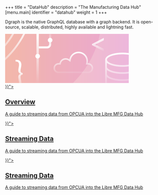 +++
title = "DataHub"
description = "The Manufacturing Data Hub"
[menu.main]
identifier = "datahub"
weight = 1
+++

<div class="landing">
  <div class="hero">
    <p>
      Dgraph is the native GraphQL database with a graph backend. It is open-source, scalable, distributed, highly available and lightning fast.
    </p>
    <img class="hero-deco" src="/images/hero-deco_403x160.png" />
  </div>
  <div class="item">
    <div class="icon"><i class="lni lni-play" aria-hidden="true"></i></div>
    <a  href="{{< relref "overview.md">}}">
      <h2>Overview</h2>
      <p>
        A guide to streaming data from OPCUA into the Libre MFG Data Hub
      </p>
    </a>
  </div>
  <div class="item">
    <div class="icon"><i class="lni lni-play" aria-hidden="true"></i></div>
    <a  href="{{< relref "streaming-data/index.md">}}">
      <h2>Streaming Data</h2>
      <p>
        A guide to streaming data from OPCUA into the Libre MFG Data Hub
      </p>
    </a>
  </div>
  <div class="item">
    <div class="icon"><i class="lni lni-play" aria-hidden="true"></i></div>
    <a  href="{{< relref "streaming-data/index.md">}}">
      <h2>Streaming Data</h2>
      <p>
        A guide to streaming data from OPCUA into the Libre MFG Data Hub
      </p>
    </a>
  </div>

</div>

<style>
  ul.contents {
    display: none;
  }
</style>
